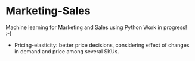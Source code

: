 # Marketing-Sales
Machine learning for Marketing and Sales using Python
Work in progress! :-)

- Pricing-elasticity: better price decisions, considering effect of changes in demand and price among several SKUs.
